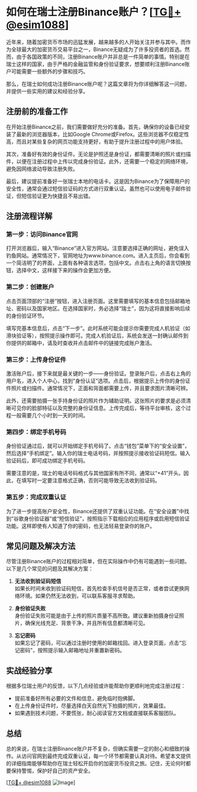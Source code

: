 # 如何在瑞士注册Binance账户？[[TG💪+ @esim1088](https://t.me/s/esim1088)]

近年来，随着加密货币市场的迅猛发展，越来越多的人开始关注并参与其中。而作为全球最大的加密货币交易平台之一，Binance无疑成为了许多投资者的首选。然而，由于各国政策的不同，注册Binance账户并非总是一件简单的事情。特别是在瑞士这样的国家，由于严格的金融监管和身份验证要求，想要顺利注册Binance账户可能需要一些额外的步骤和技巧。

那么，在瑞士如何成功注册Binance账户呢？这篇文章将为你详细解答这一问题，并提供一些实用的建议和经验分享。

## 注册前的准备工作

在开始注册Binance之前，我们需要做好充分的准备。首先，确保你的设备已经安装了最新的浏览器版本，比如Google Chrome或Firefox。这些浏览器不仅稳定性高，而且对某些复杂的网页功能支持更好，有助于提升注册过程中的用户体验。

其次，准备好有效的身份证件。无论是护照还是身份证，都需要清晰的照片或扫描件，以便在注册过程中上传以完成身份验证。此外，还需要一个稳定的网络环境，避免因网络波动导致注册失败。

最后，建议提前准备好一张瑞士本地的电话卡。这是因为Binance为了保障用户的安全性，通常会通过短信验证码的方式进行双重认证。虽然也可以使用电子邮件验证，但短信验证更为快捷且不易出错。

## 注册流程详解

### 第一步：访问Binance官网

打开浏览器后，输入“Binance”进入官方网站。注意要选择正确的网址，避免误入钓鱼网站。通常情况下，官网地址为www.binance.com。进入主页后，你会看到一个简洁明了的界面，上面有各种语言选项，包括中文。点击右上角的语言切换按钮，选择中文，这样接下来的操作会更加方便。

### 第二步：创建账户

点击页面顶部的“注册”按钮，进入注册页面。这里需要填写的基本信息包括邮箱地址、密码以及国家地区。在选择国家时，务必选择“瑞士”，因为这将直接影响后续的身份验证环节。

填写完基本信息后，点击“下一步”。此时系统可能会提示你需要完成人机验证（如滑块验证等），按照提示操作即可。完成人机验证后，系统会发送一封确认邮件到你提供的邮箱中，请及时查收并点击邮件中的链接完成账户激活。

### 第三步：上传身份证件

激活账户后，接下来就是最关键的一步——身份验证。登录账户后，点击右上角的用户名，进入个人中心，找到“身份认证”选项。点击后，根据提示上传你的身份证件照片或扫描件。通常情况下，正面和背面都需要上传，并且要求图片清晰可辨。

此外，还需要拍摄一张手持身份证的照片作为辅助证明。这张照片的要求是必须清晰可见你的脸部特征以及完整的身份证信息。上传完成后，等待平台审核，这个过程一般需要几个小时到一天的时间。

### 第四步：绑定手机号码

身份验证通过后，就可以开始绑定手机号码了。点击“钱包”菜单下的“安全设置”，然后选择“手机绑定”。输入你的瑞士电话号码，并按照提示接收验证码短信。输入验证码后，即可成功绑定手机号码。

需要注意的是，瑞士的电话号码格式与其他国家有所不同，通常以“+41”开头。因此，在填写时一定要注意格式正确，否则可能导致无法收到验证码。

### 第五步：完成双重认证

为了进一步提高账户安全性，Binance还提供了双重认证功能。在“安全设置”中找到“谷歌身份验证器”或“短信验证”，按照指示下载相应的应用程序或启用短信验证功能。这样即使有人知道了你的密码，也无法轻易登录你的账户。

## 常见问题及解决方法

尽管注册Binance账户的过程相对简单，但在实际操作中仍有可能遇到一些问题。以下是几个常见的问题及其解决方案：

1. **无法收到验证码短信**  
   如果长时间未收到验证码短信，首先检查手机信号是否正常，或者尝试更换网络环境。如果仍然无法收到，可以联系客服寻求帮助。

2. **身份验证失败**  
   身份验证失败可能是由于上传的照片质量不高所致。建议重新拍摄身份证照片，确保光线充足、背景干净，并且所有信息都清晰可见。

3. **忘记密码**  
   如果忘记了密码，可以通过注册时使用的邮箱找回。进入登录页面，点击“忘记密码”，按照提示输入邮箱地址并重置新密码。

## 实战经验分享

根据多位瑞士用户的反馈，以下几点经验或许能帮助你更顺利地完成注册过程：

- 提前准备好所有必要的文件和信息，避免临时抱佛脚。
- 在上传身份证件时，尽量选择白天自然光下拍摄的照片，效果最佳。
- 如果遇到技术问题，不要慌张，耐心阅读官方文档或直接联系客服团队。

## 总结

总的来说，在瑞士注册Binance账户并不复杂，但确实需要一定的耐心和细致的操作。从访问官网到最终完成双重认证，每一个环节都需要认真对待。希望本文提供的详细指南能够帮助你在瑞士轻松开启你的加密货币投资之旅。记住，无论何时都要保持警惕，保护好自己的资产安全。

[[TG💪+ @esim1088](https://t.me/s/esim1088) ![Image](https://i.postimg.cc/4NQfJmqS/Snipaste-2025-05-13-00-14-12.png)]